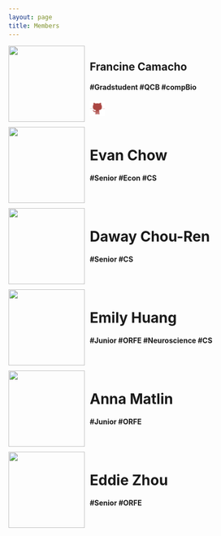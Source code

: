```yaml
---
layout: page
title: Members
---
```


<div style="float:left;width:100%;height:150px;margin-bottom:10px;">
	<img style="float:left;width:150px;height:150px" src="{{ site.baseurl }}Camacho.jpg">
	<div style="float:left; PADDING-LEFT:10px">
		<h2>Francine Camacho</h2>
		<h4>#Gradstudent #QCB #compBio </h4>
		<a href="https://github.com/frcamacho"><img border="0" style="float:middle;max-width:100%;
height:30px;" src="github.png"</a>
	</div>
</div>

<div style="float:left;width:100%;height:150px;margin-bottom:10px;">
	<img style="float:left;width:150px;height:150px" src="{{ site.baseurl }}Chow.jpg">
	<div style="float:left; PADDING-LEFT:10px">
		<h1>Evan Chow</h1>
		<h4> #Senior #Econ #CS </h4>
	</div>
</div>

<div style="float:left;width:100%;height:150px;margin-bottom:10px;">
	<img style="float:left;width:150px;height:150px" src="{{ site.baseurl }}Chou_ren.jpg">
	<div style="float:left; PADDING-LEFT:10px">
		<h1>Daway Chou-Ren </h1>
		<h4>#Senior #CS </h4>
	</div>
</div>

<div style="float:left;width:100%;height:150px;margin-bottom:10px;">
	<img style="float:left;width:150px;height:150px" src="{{ site.baseurl }}Huang.jpg">
	<div style="float:left; PADDING-LEFT:10px">
		<h1> Emily Huang </h1>
		<h4>#Junior #ORFE #Neuroscience #CS </h4>
	</div>
</div>

<div style="float:left;width:100%;height:150px;margin-bottom:10px;">
	<img style="float:left;width:150px;height:150px" src="{{ site.baseurl }}Matlin.jpg">
	<div style="float:left; PADDING-LEFT:10px">
		<h1>Anna Matlin</h1>
		<h4>#Junior #ORFE </h4>
	</div>
</div>

<div style="float:left;width:100%;height:150px;margin-bottom:10px;">
	<img style="float:left;width:150px;height:150px" src="{{ site.baseurl }}Zhou.jpg">
	<div style="float:left; PADDING-LEFT:10px">
		<h1>Eddie Zhou</h1>
		<h4>#Senior #ORFE </h4>
	</div>
</div>




